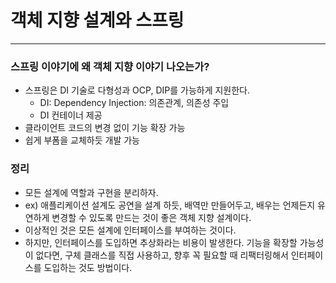 # 객체 지향 설계와 스프링

---
### 스프링 이야기에 왜 객체 지향 이야기 나오는가?
- 스프링은 DI 기술로 다형성과 OCP, DIP를 가능하게 지원한다.
  - DI: Dependency Injection: 의존관계, 의존성 주입
  - DI 컨테이너 제공
- 클라이언트 코드의 변경 없이 기능 확장 가능
- 쉽게 부폼을 교체하듯 개발 가능


### 정리
- 모든 설계에 역할과 구현을 분리하자.
- ex) 애플리케이션 설계도 공연을 설계 하듯, 배역만 만들어두고,
배우는 언제든지 유연하게 변경할 수 있도록
만드는 것이 좋은 객체 지향 설계이다.
- 이상적인 것은 모든 설계에 인터페이스를 부여하는 것이다.
- 하지만, 인터페이스를 도입하면 추상화라는 비용이 발생한다.
기능을 확장할 가능성이 없다면, 구체 클래스를 직접 사용하고, 향후 꼭
필요할 때 리팩터링해서 인터페이스를 도입하는 것도 방법이다.